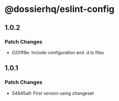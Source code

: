 # @dossierhq/eslint-config

## 1.0.2

### Patch Changes

- 0201f8e: Include configuration and .d.ts files

## 1.0.1

### Patch Changes

- 54845a9: First version using changeset

